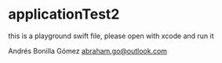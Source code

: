 # applicationTest2

this is a playground swift file, please open with xcode and run it

Andrés Bonilla Gómez abraham.go@outlook.com
